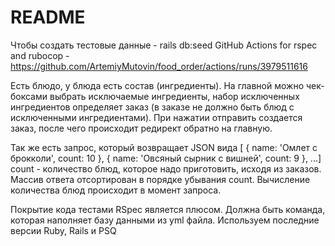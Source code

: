 # README

Чтобы создать тестовые данные - rails db:seed
GitHub Actions for rspec and rubocop - https://github.com/ArtemiyMutovin/food_order/actions/runs/3979511616

Есть блюдо, у блюда есть состав (ингредиенты). На главной можно чек-боксами выбрать исключаемые ингредиенты, набор исключенных ингредиентов определяет заказ (в заказе не должно быть блюд с исключенными ингредиентами). При нажатии отправить создается заказ, после чего происходит редирект обратно на главную.

Так же есть запрос, который возвращает JSON вида [ { name: 'Омлет с брокколи', count: 10 }, { name: 'Овсяный сырник с вишней', count: 9 }, ...] count - количество блюд, которое надо приготовить, исходя из заказов. Массив ответа отсортирован в порядке убывания count. Вычисление количества блюд происходит в момент запроса.

Покрытие кода тестами RSpec является плюсом. Должна быть команда, которая наполняет базу данными из yml файла. Используем последние версии Ruby, Rails и PSQ
